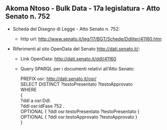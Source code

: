 ## Akoma Ntoso - Bulk Data - 17a legislatura - Atto Senato n. 752 ##

* Scheda del Disegno di Legge - Atto Senato n. 752:
	* http url: http://www.senato.it/leg/17/BGT/Schede/Ddliter/41160.htm

* Riferimenti al sito OpenData del Senato http://dati.senato.it/:
	* Link OpenData: http://dati.senato.it/ddl/41160
	* Query SPARQL per i documenti relativi all'Atto Senato:

        PREFIX osr: <http://dati.senato.it/osr/>  
		SELECT DISTINCT ?testoPresentato ?testoApprovato  
		WHERE  
		{  
		    ?ddl a osr:Ddl.  
		    ?ddl osr:idFase 752 .  
		    OPTIONAL { ?ddl osr:testoPresentato ?testoPresentato }  
		    OPTIONAL { ?ddl osr:testoApprovato ?testoApprovato }  
		}
		